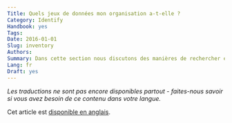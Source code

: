 ```yaml
---
Title: Quels jeux de données mon organisation a-t-elle ?
Category: Identify
Handbook: yes
Tags:
Date: 2016-01-01
Slug: inventory
Authors:
Summary: Dans cette section nous discutons des manières de rechercher et suivre les jeux de données qu’une grande organisation produit.
Lang: fr
Draft: yes
---
```


<em>Les traductions ne sont pas encore disponibles partout - faites-nous savoir si vous avez besoin de ce contenu dans votre langue.</em>

Cet article est [disponible en anglais](/en/identify/inventory).
